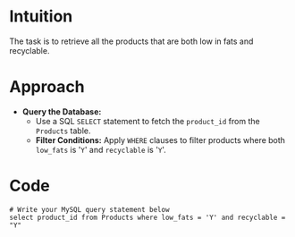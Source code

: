# Intuition
<!-- Describe your first thoughts on how to solve this problem. -->
The task is to retrieve all the products that are both low in fats and recyclable.

# Approach
- **Query the Database:**
  - Use a SQL `SELECT` statement to fetch the `product_id` from the `Products` table.
  - **Filter Conditions:** Apply `WHERE` clauses to filter products where both `low_fats` is '`Y`' and `recyclable` is '`Y`'.
<!-- Describe your approach to solving the problem. -->

# Code
```
# Write your MySQL query statement below
select product_id from Products where low_fats = 'Y' and recyclable = "Y"

```